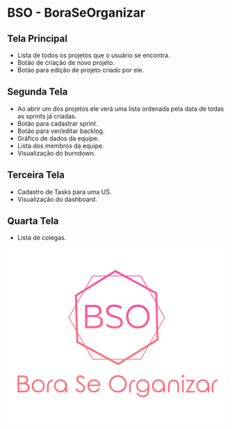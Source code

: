 # BSO - BoraSeOrganizar

## Tela Principal
- Lista de todos os projetos que o usuário se encontra.
- Botão de criação de novo projeto.
- Botão para edição de projeto criado por ele.

## Segunda Tela
- Ao abrir um dos projetos ele verá uma lista ordenada pela data de todas as sprints já criadas.
- Botão para cadastrar sprint.
- Botão para ver/editar backlog.
- Gráfico de dados da equipe.
- Lista dos membros da equipe.
- Visualização do burndown.

## Terceira Tela
- Cadastro de Tasks para uma US.
- Visualização do dashboard.

## Quarta Tela
- Lista de colegas.

![img](bso.png)
